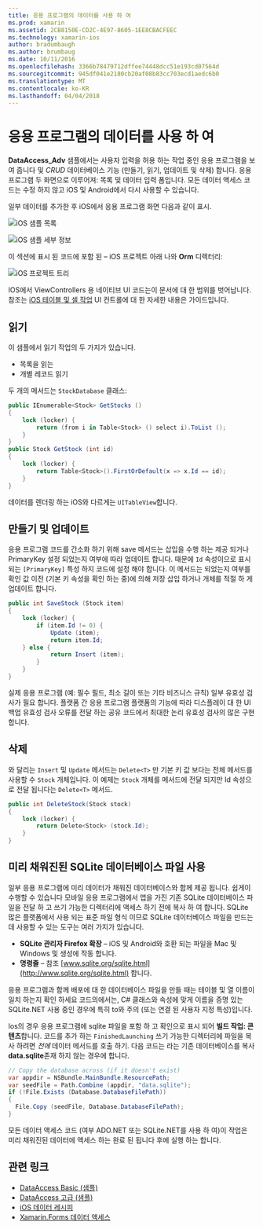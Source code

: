 ```yaml
---
title: 응용 프로그램의 데이터를 사용 하 여
ms.prod: xamarin
ms.assetid: 2CB8150E-CD2C-4E97-8605-1EE8CBACFEEC
ms.technology: xamarin-ios
author: bradumbaugh
ms.author: brumbaug
ms.date: 10/11/2016
ms.openlocfilehash: 3366b78479712dffee74448dcc51e193cd07564d
ms.sourcegitcommit: 945df041e2180cb20af08b83cc703ecd1aedc6b0
ms.translationtype: MT
ms.contentlocale: ko-KR
ms.lasthandoff: 04/04/2018
---
```

# <a name="using-data-in-an-app"></a>응용 프로그램의 데이터를 사용 하 여

**DataAccess_Adv** 샘플에서는 사용자 입력을 허용 하는 작업 중인 응용 프로그램을 보여 줍니다 및 *CRUD* 데이터베이스 기능 (만들기, 읽기, 업데이트 및 삭제) 합니다. 응용 프로그램 두 화면으로 이루어져: 목록 및 데이터 입력 폼입니다. 모든 데이터 액세스 코드는 수정 하지 않고 iOS 및 Android에서 다시 사용할 수 있습니다.

일부 데이터를 추가한 후 iOS에서 응용 프로그램 화면 다음과 같이 표시.

 ![](using-data-in-an-app-images/image9.png "iOS 샘플 목록")

 ![](using-data-in-an-app-images/image10.png "iOS 샘플 세부 정보")

이 섹션에 표시 된 코드에 포함 된 – iOS 프로젝트 아래 나와 **Orm** 디렉터리:

 ![](using-data-in-an-app-images/image13.png "iOS 프로젝트 트리")

IOS에서 ViewControllers 용 네이티브 UI 코드는이 문서에 대 한 범위를 벗어납니다.
참조는 [iOS 테이블 및 셀 작업](~/ios/user-interface/controls/tables/index.md) UI 컨트롤에 대 한 자세한 내용은 가이드입니다.

## <a name="read"></a>읽기

이 샘플에서 읽기 작업의 두 가지가 있습니다.

-  목록을 읽는
-  개별 레코드 읽기


두 개의 메서드는 `StockDatabase` 클래스:

```csharp
public IEnumerable<Stock> GetStocks ()
{
    lock (locker) {
        return (from i in Table<Stock> () select i).ToList ();
    }
}
public Stock GetStock (int id)
{
    lock (locker) {
        return Table<Stock>().FirstOrDefault(x => x.Id == id);
    }
}
```

데이터를 렌더링 하는 iOS와 다르게는 `UITableView`합니다.

## <a name="create-and-update"></a>만들기 및 업데이트

응용 프로그램 코드를 간소화 하기 위해 save 메서드는 삽입을 수행 하는 제공 되거나 PrimaryKey 설정 되었는지 여부에 따라 업데이트 합니다. 때문에 `Id` 속성이으로 표시 되는 `[PrimaryKey]` 특성 하지 코드에 설정 해야 합니다.
이 메서드는 되었는지 여부를 확인 값 이전 (기본 키 속성을 확인 하는 중)에 의해 저장 삽입 하거나 개체를 적절 하 게 업데이트 합니다.

```csharp
public int SaveStock (Stock item)
{
    lock (locker) {
        if (item.Id != 0) {
            Update (item);
            return item.Id;
    } else {
            return Insert (item);
        }
    }
}
```



실제 응용 프로그램 (예: 필수 필드, 최소 길이 또는 기타 비즈니스 규칙) 일부 유효성 검사가 필요 합니다.
플랫폼 간 응용 프로그램 플랫폼의 기능에 따라 디스플레이 대 한 UI 백업 유효성 검사 오류를 전달 하는 공유 코드에서 최대한 논리 유효성 검사의 많은 구현 합니다.

## <a name="delete"></a>삭제

와 달리는 `Insert` 및 `Update` 메서드는 `Delete<T>` 만 기본 키 값 보다는 전체 메서드를 사용할 수 `Stock` 개체입니다.
이 예제는 `Stock` 개체를 메서드에 전달 되지만 Id 속성으로 전달 됩니다는 `Delete<T>` 메서드.

```csharp
public int DeleteStock(Stock stock)
{
    lock (locker) {
        return Delete<Stock> (stock.Id);
    }
}
```

## <a name="using-a-pre-populated-sqlite-database-file"></a>미리 채워진된 SQLite 데이터베이스 파일 사용

일부 응용 프로그램에 미리 데이터가 채워진 데이터베이스와 함께 제공 됩니다.
쉽게이 수행할 수 있습니다 모바일 응용 프로그램에서 앱을 가진 기존 SQLite 데이터베이스 파일을 전달 하 고 쓰기 가능한 디렉터리에 액세스 하기 전에 복사 하 여 합니다. SQLite 많은 플랫폼에서 사용 되는 표준 파일 형식 이므로 SQLite 데이터베이스 파일을 만드는 데 사용할 수 있는 도구는 여러 가지가 있습니다.

-  **SQLite 관리자 Firefox 확장** – iOS 및 Android와 호환 되는 파일을 Mac 및 Windows 및 생성에 작동 합니다.
-  **명령줄** – 참조 [www.sqlite.org/sqlite.html](http://www.sqlite.org/sqlite.html) 합니다.


응용 프로그램과 함께 배포에 대 한 데이터베이스 파일을 만들 때는 테이블 및 열 이름이 일치 하는지 확인 하세요 코드의에서는, C# 클래스와 속성에 맞게 이름을 증명 있는 SQLite.NET 사용 중인 경우에 특히 to와 주의 (또는 연결 된 사용자 지정 특성)입니다.

Ios의 경우 응용 프로그램에 sqlite 파일을 포함 하 고 확인으로 표시 되어 **빌드 작업: 콘텐츠**합니다. 코드를 추가 하는 `FinishedLaunching` 쓰기 가능한 디렉터리에 파일을 복사 하려면 *전에* 데이터 메서드를 호출 하기. 다음 코드는 라는 기존 데이터베이스를 복사 **data.sqlite**존재 하지 않는 경우에 합니다.

```csharp
// Copy the database across (if it doesn't exist)
var appdir = NSBundle.MainBundle.ResourcePath;
var seedFile = Path.Combine (appdir, "data.sqlite");
if (!File.Exists (Database.DatabaseFilePath))
{
  File.Copy (seedFile, Database.DatabaseFilePath);
}
```

모든 데이터 액세스 코드 (여부 ADO.NET 또는 SQLite.NET를 사용 하 여)이 작업은 미리 채워진된 데이터에 액세스 하는 완료 된 됩니다 후에 실행 하는 합니다.


## <a name="related-links"></a>관련 링크

- [DataAccess Basic (샘플)](https://github.com/xamarin/mobile-samples/tree/master/DataAccess/Basic)
- [DataAccess 고급 (샘플)](https://github.com/xamarin/mobile-samples/tree/master/DataAccess/Advanced)
- [iOS 데이터 레시피](https://developer.xamarin.com/recipes/ios/data/sqlite/)
- [Xamarin.Forms 데이터 액세스](~/xamarin-forms/app-fundamentals/databases.md)
